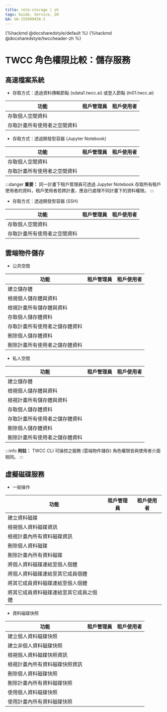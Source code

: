 ```yaml
---
title: role-storage | zh
tags: Guide, Service, ZH
GA: UA-155999456-1
---
```


{%hackmd @docsharedstyle/default %}
{%hackmd @docsharedstyle/twccheader-zh %}

<style>
.fa-times{color:#ADADAD; font-size:25px}
.fa-check{color:#27a5bd; font-size:25px}
</style>


# TWCC 角色權限比較：儲存服務 

## 高速檔案系統

- 存取方式：透過資料傳輸節點 (xdata1.twcc.ai) 或登入節點 (ln01.twcc.ai) 

| 功能 | 租戶管理員 | 租戶使用者 |
| -------- | -------- | -------- |
|存取個人空間資料|<i class="fa fa-check" aria-hidden="true"></i>|<i class="fa fa-check" aria-hidden="true"></i>
|存取計畫所有使用者之空間資料|<i class="fa fa-times" aria-hidden="true"></i>|<i class="fa fa-times" aria-hidden="true"></i>


- 存取方式：透過開發型容器 (Jupyter Notebook)

| 功能 | 租戶管理員 | 租戶使用者 |
| -------- | -------- | -------- |
|存取個人空間資料|<i class="fa fa-check" aria-hidden="true"></i>|<i class="fa fa-check" aria-hidden="true"></i>
|存取計畫所有使用者之空間資料|<i class="fa fa-check" aria-hidden="true"></i>|<i class="fa fa-times" aria-hidden="true"></i>

:::danger
<i class="fa fa-exclamation-triangle fa-20" aria-hidden="true"></i> **重要：**
同一計畫下租戶管理員可透過 Jupyter Notebook 存取所有租戶使用者的資料，租戶使用者若跨計畫，應自行處理不同計畫下的資料權限。
:::

- 存取方式：透過開發型容器 (SSH)

| 功能 | 租戶管理員 | 租戶使用者 |
| -------- | -------- | -------- |
|存取個人空間資料|<i class="fa fa-check" aria-hidden="true"></i>|<i class="fa fa-check" aria-hidden="true"></i>
|存取計畫所有使用者之空間資料|<i class="fa fa-times" aria-hidden="true"></i>|<i class="fa fa-times" aria-hidden="true"></i>


## 雲端物件儲存

- 公共空間

| 功能 | 租戶管理員 | 租戶使用者 |
| -------- | -------- | -------- |
|建立儲存體|<i class="fa fa-check" aria-hidden="true"></i>|<i class="fa fa-check" aria-hidden="true"></i>
|檢視個人儲存體與資料|<i class="fa fa-check" aria-hidden="true"></i>|<i class="fa fa-check" aria-hidden="true"></i>
|檢視計畫所有儲存體與資料|<i class="fa fa-check" aria-hidden="true"></i>|<i class="fa fa-check" aria-hidden="true"></i>
|存取個人儲存體資料|<i class="fa fa-check" aria-hidden="true"></i>|<i class="fa fa-check" aria-hidden="true"></i>
|存取計畫所有使用者之儲存體資料|<i class="fa fa-check" aria-hidden="true"></i>|<i class="fa fa-check" aria-hidden="true"></i>
|刪除個人儲存體資料|<i class="fa fa-check" aria-hidden="true"></i>|<i class="fa fa-check" aria-hidden="true"></i>
|刪除計畫所有使用者之儲存體資料|<i class="fa fa-check" aria-hidden="true"></i>|<i class="fa fa-check" aria-hidden="true"></i>

- 私人空間

| 功能 | 租戶管理員 | 租戶使用者 |
| -------- | -------- | -------- |
|建立儲存體|<i class="fa fa-check" aria-hidden="true"></i>|<i class="fa fa-check" aria-hidden="true"></i>
|檢視個人儲存體與資料|<i class="fa fa-check" aria-hidden="true"></i>|<i class="fa fa-check" aria-hidden="true"></i>
|檢視計畫所有儲存體與資料|<i class="fa fa-times" aria-hidden="true"></i>|<i class="fa fa-times" aria-hidden="true"></i>
|存取個人儲存體資料|<i class="fa fa-check" aria-hidden="true"></i>|<i class="fa fa-check" aria-hidden="true"></i>
|存取計畫所有使用者之儲存體資料|<i class="fa fa-times" aria-hidden="true"></i>|<i class="fa fa-times" aria-hidden="true"></i>
|刪除個人儲存體資料|<i class="fa fa-check" aria-hidden="true"></i>|<i class="fa fa-check" aria-hidden="true"></i>
|刪除計畫所有使用者之儲存體資料|<i class="fa fa-times" aria-hidden="true"></i>|<i class="fa fa-times" aria-hidden="true"></i>


:::info
<i class="fa fa-paperclip fa-20" aria-hidden="true"></i> **附註：**
TWCC CLI 可操控之服務 (雲端物件儲存) 角色權限皆與使用者介面相同。
:::

## 虛擬磁碟服務

- 一般操作 

| 功能 | 租戶管理員 | 租戶使用者 |
| -------- | -------- | -------- |
|建立資料磁碟|<i class="fa fa-check" aria-hidden="true"></i>|<i class="fa fa-check" aria-hidden="true"></i>
|檢視個人資料磁碟資訊|<i class="fa fa-check" aria-hidden="true"></i>|<i class="fa fa-check" aria-hidden="true"></i>
|檢視計畫內所有資料磁碟資訊|<i class="fa fa-check" aria-hidden="true"></i>|<i class="fa fa-times" aria-hidden="true"></i>
|刪除個人資料磁碟|<i class="fa fa-check" aria-hidden="true"></i>|<i class="fa fa-check" aria-hidden="true"></i>
|刪除計畫內所有資料磁碟|<i class="fa fa-check" aria-hidden="true"></i>|<i class="fa fa-times" aria-hidden="true"></i>
|將個人資料磁碟連結至個人個體|<i class="fa fa-check" aria-hidden="true"></i>|<i class="fa fa-check" aria-hidden="true"></i>
|將個人資料磁碟連結至其它成員個體|<i class="fa fa-times" aria-hidden="true"></i>|<i class="fa fa-times" aria-hidden="true"></i>
|將其它成員資料磁碟連結至個人個體|<i class="fa fa-check" aria-hidden="true"></i>|<i class="fa fa-times" aria-hidden="true"></i>
|將其它成員資料磁碟連結至其它成員之個體|<i class="fa fa-times" aria-hidden="true"></i>|<i class="fa fa-times" aria-hidden="true"></i>


- 資料磁碟快照

| 功能 | 租戶管理員 | 租戶使用者 |
| -------- | -------- | -------- |
|建立個人資料磁碟快照|<i class="fa fa-check" aria-hidden="true"></i>|<i class="fa fa-check" aria-hidden="true"></i>
|建立非個人資料磁碟快照|<i class="fa fa-check" aria-hidden="true"></i>|<i class="fa fa-check" aria-hidden="true"></i>
|檢視個人資料磁碟快照資訊|<i class="fa fa-check" aria-hidden="true"></i>|<i class="fa fa-check" aria-hidden="true"></i>
|檢視計畫內所有資料磁碟快照資訊|<i class="fa fa-check" aria-hidden="true"></i>|<i class="fa fa-times" aria-hidden="true"></i>
|刪除個人資料磁碟快照|<i class="fa fa-check" aria-hidden="true"></i>|<i class="fa fa-check" aria-hidden="true"></i>
|刪除計畫內所有資料磁碟快照|<i class="fa fa-check" aria-hidden="true"></i>|<i class="fa fa-times" aria-hidden="true"></i>
|使用個人資料磁碟快照|<i class="fa fa-check" aria-hidden="true"></i>|<i class="fa fa-check" aria-hidden="true"></i>
|使用計畫內所有資料磁碟快照|<i class="fa fa-check" aria-hidden="true"></i>|<i class="fa fa-times" aria-hidden="true"></i>



